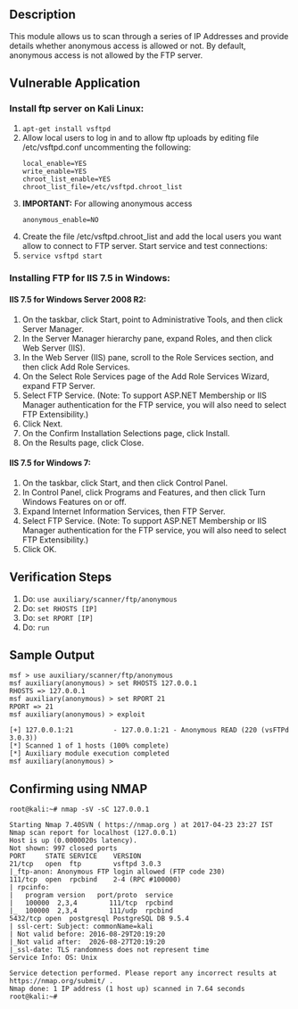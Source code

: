 ## Description

This module allows us to scan through a series of IP Addresses and provide details whether anonymous access is allowed or not. By default, anonymous access is not allowed by the FTP server.

## Vulnerable Application

### Install ftp server on Kali Linux:

1.  ```apt-get install vsftpd```
2. Allow local users to log in and to allow ftp uploads by editing file /etc/vsftpd.conf uncommenting the following:
	```
	local_enable=YES
	write_enable=YES
	chroot_list_enable=YES
	chroot_list_file=/etc/vsftpd.chroot_list
	```
3. **IMPORTANT:** For allowing anonymous access
	```
	anonymous_enable=NO
	```
4. Create the file /etc/vsftpd.chroot_list and add the local users you want allow to connect to FTP server. Start service and test connections:
5. ```service vsftpd start``` 

### Installing FTP for IIS 7.5 in Windows:

#### IIS 7.5 for Windows Server 2008 R2:

1. On the taskbar, click Start, point to Administrative Tools, and then click Server Manager.
2. In the Server Manager hierarchy pane, expand Roles, and then click Web Server (IIS).
3. In the Web Server (IIS) pane, scroll to the Role Services section, and then click Add Role Services.
4. On the Select Role Services page of the Add Role Services Wizard, expand FTP Server.
5. Select FTP Service. (Note: To support ASP.NET Membership or IIS Manager authentication for the FTP service, you will also need to select FTP Extensibility.)
6. Click Next.
7. On the Confirm Installation Selections page, click Install.
8. On the Results page, click Close. 

#### IIS 7.5 for Windows 7:

1. On the taskbar, click Start, and then click Control Panel.
2. In Control Panel, click Programs and Features, and then click Turn Windows Features on or off.
3. Expand Internet Information Services, then FTP Server.
4. Select FTP Service. (Note: To support ASP.NET Membership or IIS Manager authentication for the FTP service, you will also need to select FTP Extensibility.)
5. Click OK. 

## Verification Steps

1. Do: ```use auxiliary/scanner/ftp/anonymous```
2. Do: ```set RHOSTS [IP]```
3. Do: ```set RPORT [IP]```
4. Do: ```run```

## Sample Output

```
msf > use auxiliary/scanner/ftp/anonymous
msf auxiliary(anonymous) > set RHOSTS 127.0.0.1
RHOSTS => 127.0.0.1
msf auxiliary(anonymous) > set RPORT 21
RPORT => 21
msf auxiliary(anonymous) > exploit

[+] 127.0.0.1:21          - 127.0.0.1:21 - Anonymous READ (220 (vsFTPd 3.0.3))
[*] Scanned 1 of 1 hosts (100% complete)
[*] Auxiliary module execution completed
msf auxiliary(anonymous) > 
```

## Confirming using NMAP

```
root@kali:~# nmap -sV -sC 127.0.0.1

Starting Nmap 7.40SVN ( https://nmap.org ) at 2017-04-23 23:27 IST
Nmap scan report for localhost (127.0.0.1)
Host is up (0.0000020s latency).
Not shown: 997 closed ports
PORT     STATE SERVICE    VERSION
21/tcp   open  ftp        vsftpd 3.0.3
|_ftp-anon: Anonymous FTP login allowed (FTP code 230)
111/tcp  open  rpcbind    2-4 (RPC #100000)
| rpcinfo: 
|   program version   port/proto  service
|   100000  2,3,4        111/tcp  rpcbind
|_  100000  2,3,4        111/udp  rpcbind
5432/tcp open  postgresql PostgreSQL DB 9.5.4
| ssl-cert: Subject: commonName=kali
| Not valid before: 2016-08-29T20:19:20
|_Not valid after:  2026-08-27T20:19:20
|_ssl-date: TLS randomness does not represent time
Service Info: OS: Unix

Service detection performed. Please report any incorrect results at https://nmap.org/submit/ .
Nmap done: 1 IP address (1 host up) scanned in 7.64 seconds
root@kali:~# 
```


